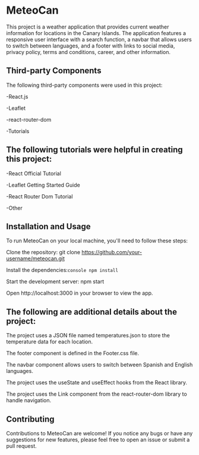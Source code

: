 # MeteoCan


This project is a weather application that provides current weather information for locations in the Canary Islands. The application features a responsive user interface with a search function, a navbar that allows users to switch between languages, and a footer with links to social media, privacy policy, terms and conditions, career, and other information.

## Third-party Components

The following third-party components were used in this project:

-React.js

-Leaflet

-react-router-dom

-Tutorials


## The following tutorials were helpful in creating this project:

-React Official Tutorial

-Leaflet Getting Started Guide

-React Router Dom Tutorial

-Other

## Installation and Usage

To run MeteoCan on your local machine, you'll need to follow these steps:

Clone the repository: git clone https://github.com/your-username/meteocan.git

Install the dependencies:```console npm install ``` 

Start the development server: npm start

Open http://localhost:3000 in your browser to view the app.

##  The following are additional details about the project:

The project uses a JSON file named temperatures.json to store the temperature data for each location.

The footer component is defined in the Footer.css file.

The navbar component allows users to switch between Spanish and English languages.

The project uses the useState and useEffect hooks from the React library.

The project uses the Link component from the react-router-dom library to handle navigation.

## Contributing

Contributions to MeteoCan are welcome! If you notice any bugs or have any suggestions for new features, please feel free to open an issue or submit a pull request.
